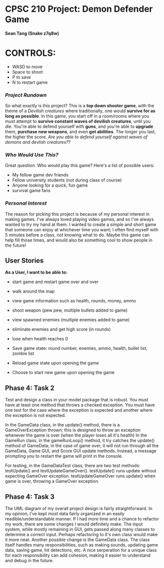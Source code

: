 # CPSC 210 Project: Demon Defender Game
#### Sean Tang (Snake z7q8w)

# CONTROLS: 
- WASD to move
- Space to shoot
- P to save
- N to restart game

### *Project Rundown*

So what exactly is this project? This is a **top down shooter game**, with the theme of a *Devilish creatures*
where traditionally, one would **survive for as long as possible**. In this game, you start off in a room/rooms where
you must attempt to **survive constant waves of devilish creatures**, until you die. You're able to defend yourself with **guns**, 
and you're able to **upgrade** them, **purchase new weapons**, and even **get abilities**. The longer you last, the 
higher the score. *Are you able to defend yourself against waves of demons and devlish creatures?*?

### *Who Would Use This?*

Great question. Who would play this game? Here's a list of possible users:
		
- My fellow game dev friends
- Fellow university students (not during class of course)
- Anyone looking for a quick, fun game
- survival game fans

### *Personal Interest*

The reason for picking this project is because of my personal interest in making games. I've always loved
playing video games, and so I've always wanted to try my hand at them. I wanted to create a simple and short game
that someone can enjoy at whichever time you want; I often find myself with 5 minutes before a class, not knowing 
what to do. Maybe this game can help fill those times, and would also be something cool to show people in the 
future!



## User Stories

**As a User, I want to be able to:**
- start game and restart game over and over
- walk around the map
- view game information such as health, rounds, money, ammo
- shoot weapon (pew pew, multiple bullets added to game)
- view spawned enemies (multiple enemies added to game)
- eliminate enemies and get high score (in rounds)
- lose when health reaches 0

- Save game state: round number, enemies, ammo, health, bullet list, zombie list 
- Reload game state upon opening the game
- Choose to start new game upon opening the game


## Phase 4: Task 2

Test and design a class in your model package that is robust.  You must have at least one method that throws a checked exception.
You must have one test for the case where the exception is expected and another where the exception is not expected.

In the GameData class, in the update() method, there is a GameOverException thrown; this is designed to throw an exception whenever
the game is over (when the player loses all it's health)
In the GameRun class, in the gameRunLoop() method, it try catches the update() method of GameData; in the case of game over, it
will not run through all the GameData, Game GUI, and Score GUI update methods. Instead, a message prompting you to restart the
game will print in the console.

For testing, in the GameDataTest class, there are two test methods: testUpdate() and testUpdateGameOver(). 
testUpdate() runs update without expecting GameOver exception.
testUpdateGameOver runs update() when game is over, throwing a GameOver exception.


## Phase 4: Task 3

The UML diagram of my overall project design is fairly straightforward. In my opinion, I've kept most data fairly organized
in an easily readible/understandable manner. If I had more time and a chance to refactor my work, there are some changes I 
would definitely make. The input system, while mostly remaining in GUI, gets passed along many classes to determine a 
correct input. Perhaps refactoring to it's own class would make it more neat. Another possible change is the GameData class.
The class itself handles many responsibilities, such as making sounds, updating game data, saving game, hit detections, etc.
A nice serperation for a unique class for each responsibility can add cohesion, making it easier to understand and debug
in the future.